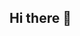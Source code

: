 ## Hi there 👋

<!--
**breakdownacclaimed/breakdownacclaimed** is a ✨ _special_ ✨ repository because its `README.md` (this file) appears on your GitHub profile.

- 🌱 I’m currently learning c++ and python
- 🤔 I’m looking for help with AI
- ⚡ Fun fact: what do you think of my lovely cat?
-->
